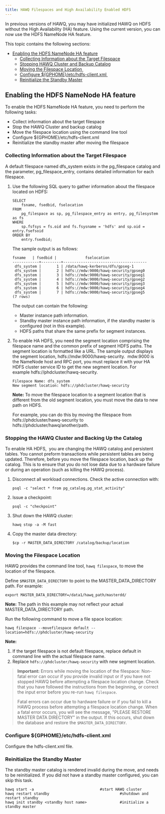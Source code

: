 ```yaml
---
title: HAWQ Filespaces and High Availability Enabled HDFS
---
```


In previous versions of HAWQ, you may have initialized HAWQ on HDFS without the High Availability \(HA\) feature. Using the current version, you can now use the HDFS NameNode HA feature.

This topic contains the following sections:

-   [Enabling the HDFS NameNode HA feature](#enablingthehdfsnamenodehafeature)
    -   [Collecting Information about the Target Filespace](#collectinginformationaboutthetargetfilespace)
    -   [Stopping HAWQ Cluster and Backup Catalog](#stoppinghawqclusterandbackupcatalog)
    -   [Moving the Filespace Location ](#movingthefilespacelocation)
    -   [Configure $\{GPHOME\}/etc/hdfs-client.xml ](#configuregphomeetchdfsclientxml)
    -   [Reinitialize the Standby Master](#reinitializethestandbymaster)

## Enabling the HDFS NameNode HA feature <a id="enablingthehdfsnamenodehafeature"></a>

To enable the HDFS NameNode HA feature, you need to perform the following tasks:

-   Collect information about the target filespace
-   Stop the HAWQ Cluster and backup catalog
-   Move the filespace location using the command line tool
-   Configure $\{GPHOME\}/etc/hdfs-client.xml
-   Reinitialize the standby master after moving the filespace

### Collecting Information about the Target Filespace <a id="collectinginformationaboutthetargetfilespace"></a>

A default filespace named dfs\_system exists in the pg\_filespace catalog and the parameter, pg\_filespace\_entry, contains detailed information for each filespace. 

1.  Use the following SQL query to gather information about the filespace located on HDFS:

    ```
    SELECT
        fsname, fsedbid, fselocation
    FROM
        pg_filespace as sp, pg_filespace_entry as entry, pg_filesystem as fs
    WHERE
        sp.fsfsys = fs.oid and fs.fsysname = 'hdfs' and sp.oid = entry.fsefsoid
    ORDER BY
        entry.fsedbid;
    ```

    The sample output is as follows:

    ```
    fsname   | fsedbid |             fselocation
    ------------+---------+--------------------------------------
     dfs_system |       1 | /data/hawq-kerberos/dfs/gpseg-1
     dfs_system |       2 | hdfs://mdw:9000/hawq-security/gpseg0
     dfs_system |       3 | hdfs://mdw:9000/hawq-security/gpseg1
     dfs_system |       4 | hdfs://mdw:9000/hawq-security/gpseg2
     dfs_system |       5 | hdfs://mdw:9000/hawq-security/gpseg3
     dfs_system |       6 | hdfs://mdw:9000/hawq-security/gpseg4
     dfs_system |       7 | hdfs://mdw:9000/hawq-security/gpseg5
    (7 rows)
    ```

    The output can contain the following:
    -   Master instance path information.
    -   Standby master instance path information, if the standby master is configured \(not in this example\).
    -   HDFS paths that share the same prefix for segment instances.
2.  To enable HA HDFS, you need the segment location comprising the filespace name and the common prefix of segment HDFS paths. The segment location is formatted like a URL. The sample output displays the segment location, hdfs://mdw:9000/hawq-security.  mdw:9000 is the NameNode host and RPC port, you must replace it with your HA HDFS cluster service ID to get the new segment location. For example hdfs://phdcluster/hawq-security.

    ```
    Filespace Name: dfs_system
    New segment location: hdfs://phdcluster/hawq-security
    ```

    **Note:** To move the filespace location to a segment location that is different from the old segment location, you must move the data to new path on HDFS.

    For example, you can do this by moving the filespace from hdfs://phdcluster/hawq-security to hdfs://phdcluster/hawq/another/path.


### Stopping the HAWQ Cluster and Backing Up the Catalog <a id="stoppinghawqclusterandbackupcatalog"></a>

To enable HA HDFS,  you are changing the HAWQ catalog and persistent tables. You cannot preform transactions while persistent tables are being updated. Therefore, before you move the filespace location, back up the catalog. This is to ensure that you do not lose data due to a hardware failure or during an operation \(such as killing the HAWQ process\). 

1.  Disconnect all workload connections. Check the active connection with:

    ```
    psql -c "select * from pg_catalog.pg_stat_activity"
    ```

2.  Issue a checkpoint: 

    ```
    psql -c "checkpoint"
    ```

3.  Shut down the HAWQ cluster: 

    ```
    hawq stop -a -M fast
    ```

4.  Copy the master data directory:

    ```
    $cp -r MASTER_DATA_DIRECTORY /catalog/backup/location
    ```


### Moving the Filespace Location <a id="movingthefilespacelocation"></a>

HAWQ provides the command line tool, `hawq filespace`, to move the location of the filespace.

Define `$MASTER_DATA_DIRECTORY` to point to the MASTER\_DATA\_DIRECTORY path. For example:

```
export MASTER_DATA_DIRECTORY=/data1/hawq_path/masterdd/
```

**Note:** The path in this example may not reflect your actual MASTER\_DATA\_DIRECTORY path.

Run the following command to move a file space location:

```
hawq filespace --movefilespace default --location=hdfs://phdcluster/hawq-security
```

**Note:**

1.  If the target filespace is not default filespace, replace default in command line with the actual filespace name.
2.  Replace `hdfs://phdcluster/hawq-security` with new segment location.

>**Important:** Errors while moving the location of the filespace:
>Non-fatal error can occur if you provide invalid input or if you have not stopped HAWQ before attempting a filespace location change. Check that you have followed the instructions from the beginning, or correct the input error before you re-run `hawq filespace`.
>
>Fatal errors can occur due to hardware failure or if you fail to kill a HAWQ process before attempting a filespace location change. When a fatal error occurs, you will see the message, "PLEASE RESTORE MASTER DATA DIRECTORY" in the output. If this occurs, shut down the database and restore the `$MASTER_DATA_DIRECTORY`.

### Configure $\{GPHOME\}/etc/hdfs-client.xml <a id="configuregphomeetchdfsclientxml"></a>

Configure the hdfs-client.xml file.

### Reinitialize the Standby Master <a id="reinitializethestandbymaster"></a>

The standby master catalog is rendered invalid during the move, and needs to be reinitialized. If you did not have a standby master configured, you can skip this task.

```
hawq start -a                              #start HAWQ cluster
hawq restart standby                                #shutdown and restart standby
hawq init standby <standby host name>               #initialize a standby master
```
